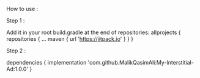 How to use :

Step 1 : 

Add it in your root build.gradle at the end of repositories:
allprojects {
		repositories {
			...
			maven { url 'https://jitpack.io' }
		}
	}
  
Step 2 :

dependencies {
	        implementation 'com.github.MalikQasimAli:My-Interstitial-Ad:1.0.0'
	}
  

  
